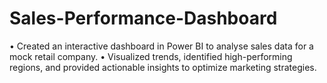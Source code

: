 # Sales-Performance-Dashboard
• Created an interactive dashboard in Power BI to analyse sales data for a mock retail company.  • Visualized trends, identified high-performing regions, and provided actionable insights to optimize  marketing strategies. 
